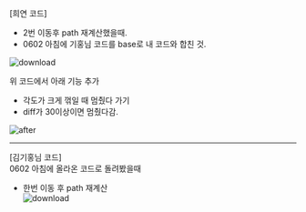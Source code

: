 [희연 코드]  
- 2번 이동후 path 재계산했을때.
- 0602 아침에 기홍님 코드를 base로 내 코드와 합친 것.

![download](https://github.com/user-attachments/assets/fb23b9f5-0f6c-4c81-96b9-08974f115c67)

위 코드에서 아래 기능 추가
- 각도가 크게 꺾일 때 멈췄다 가기
- diff가 30이상이면 멈췄다감.

![after](https://github.com/user-attachments/assets/dc47757b-bc28-49c1-87c5-471653aa096a)

---
[김기홍님 코드]    
0602 아침에 올라온 코드로 돌려봤을때  
- 한번 이동 후 path 재계산  
![download](https://github.com/user-attachments/assets/fda43535-05eb-4610-9e68-8e57ea1ce420)
